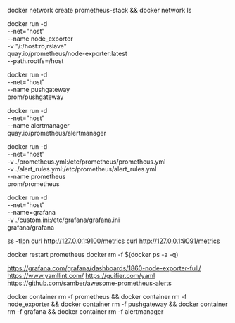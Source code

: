 docker network create prometheus-stack && docker network ls

docker run -d \
  --net="host" \
  --name node_exporter \
  -v "/:/host:ro,rslave" \
  quay.io/prometheus/node-exporter:latest \
  --path.rootfs=/host

docker run -d \
  --net="host" \
  --name pushgateway \
  prom/pushgateway


docker run -d \
  --net="host" \
  --name alertmanager \
  quay.io/prometheus/alertmanager

docker run -d \
  --net="host" \
  -v ./prometheus.yml:/etc/prometheus/prometheus.yml \
  -v ./alert_rules.yml:/etc/prometheus/alert_rules.yml \
  --name prometheus \
  prom/prometheus

docker run -d \
  --net="host" \
  --name=grafana \
  -v ./custom.ini:/etc/grafana/grafana.ini \
  grafana/grafana

ss -tlpn
curl http://127.0.0.1:9100/metrics
curl http://127.0.0.1:9091/metrics

docker restart prometheus
docker rm -f $(docker ps -a -q)

https://grafana.com/grafana/dashboards/1860-node-exporter-full/
https://www.yamllint.com/
https://guifier.com/yaml
https://github.com/samber/awesome-prometheus-alerts

docker container rm -f prometheus && docker container rm -f node_exporter && docker container rm -f pushgateway && docker container rm -f grafana && docker container rm -f alertmanager